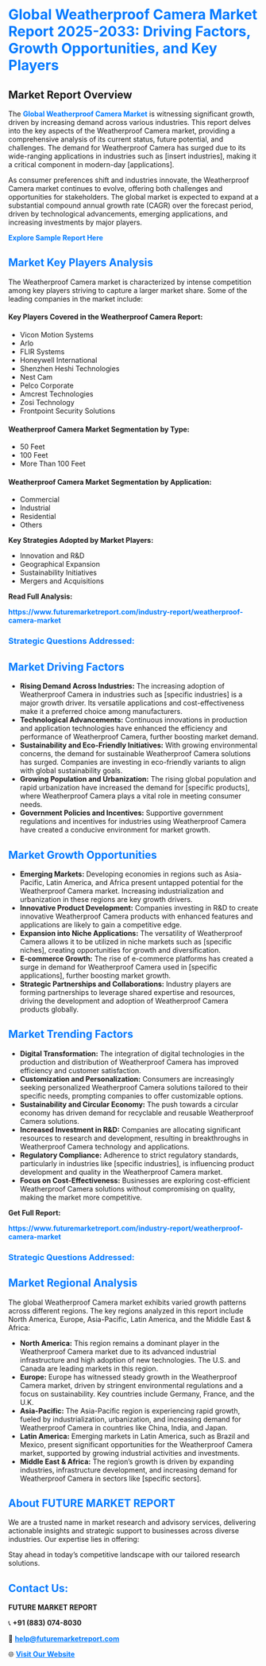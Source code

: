 <h1 style="color: #007BFF;">Global Weatherproof Camera Market Report 2025-2033: Driving Factors, Growth Opportunities, and Key Players</h1>

<section id="overview">
<h2>Market Report Overview</h2>
<p>The <a href="https://www.futuremarketreport.com/industry-report/weatherproof-camera-market" style="color: #007BFF; text-decoration: none;"><strong>Global Weatherproof Camera Market</strong></a> is witnessing significant growth, driven by increasing demand across various industries. This report delves into the key aspects of the Weatherproof Camera market, providing a comprehensive analysis of its current status, future potential, and challenges. The demand for Weatherproof Camera has surged due to its wide-ranging applications in industries such as [insert industries], making it a critical component in modern-day [applications].</p>
<p>As consumer preferences shift and industries innovate, the Weatherproof Camera market continues to evolve, offering both challenges and opportunities for stakeholders. The global market is expected to expand at a substantial compound annual growth rate (CAGR) over the forecast period, driven by technological advancements, emerging applications, and increasing investments by major players.</p>
</section>

<section id="overview">
<p><a href="https://www.futuremarketreport.com/request-sample/reportId=105508" style="color: #007BFF; text-decoration: none;"><strong>Explore Sample Report Here</strong></a></p>
</section>

<section id="key-players">
<h2 style="color: #007BFF;">Market Key Players Analysis</h2>
<p>The Weatherproof Camera market is characterized by intense competition among key players striving to capture a larger market share. Some of the leading companies in the market include:</p>
<h4>Key Players Covered in the Weatherproof Camera Report:</h4>
<ul><li>Vicon Motion Systems</li><li>Arlo</li><li>FLIR Systems</li><li>Honeywell International</li><li>Shenzhen Heshi Technologies</li><li>Nest Cam</li><li>Pelco Corporate</li><li>Amcrest Technologies</li><li>Zosi Technology</li><li>Frontpoint Security Solutions</li></ul>
<h4>Weatherproof Camera Market Segmentation by Type:</h4>
<ul><li>50 Feet</li><li>100 Feet</li><li>More Than 100 Feet</li></ul>

<h4>Weatherproof Camera Market Segmentation by Application:</h4>
<ul><li>Commercial</li><li>Industrial</li><li>Residential</li><li>Others</li></ul>
<p><strong>Key Strategies Adopted by Market Players:</strong></p>
<ul>
<li>Innovation and R&D</li>
<li>Geographical Expansion</li>
<li>Sustainability Initiatives</li>
<li>Mergers and Acquisitions</li>
</ul>
</section>

<section>
<p><strong>Read Full Analysis: </strong></p><a href="https://www.futuremarketreport.com/industry-report/weatherproof-camera-market" style="color: #007BFF; text-decoration: none;"><strong>https://www.futuremarketreport.com/industry-report/weatherproof-camera-market</strong></a>
<h3 style="color: #007BFF;">Strategic Questions Addressed:</h3>
</section>

<section id="driving-factors">
<h2 style="color: #007BFF;">Market Driving Factors</h2>
<ul>
<li><strong>Rising Demand Across Industries:</strong> The increasing adoption of Weatherproof Camera in industries such as [specific industries] is a major growth driver. Its versatile applications and cost-effectiveness make it a preferred choice among manufacturers.</li>
<li><strong>Technological Advancements:</strong> Continuous innovations in production and application technologies have enhanced the efficiency and performance of Weatherproof Camera, further boosting market demand.</li>
<li><strong>Sustainability and Eco-Friendly Initiatives:</strong> With growing environmental concerns, the demand for sustainable Weatherproof Camera solutions has surged. Companies are investing in eco-friendly variants to align with global sustainability goals.</li>
<li><strong>Growing Population and Urbanization:</strong> The rising global population and rapid urbanization have increased the demand for [specific products], where Weatherproof Camera plays a vital role in meeting consumer needs.</li>
<li><strong>Government Policies and Incentives:</strong> Supportive government regulations and incentives for industries using Weatherproof Camera have created a conducive environment for market growth.</li>
</ul>
</section>

<section id="growth-opportunities">
<h2 style="color: #007BFF;">Market Growth Opportunities</h2>
<ul>
<li><strong>Emerging Markets:</strong> Developing economies in regions such as Asia-Pacific, Latin America, and Africa present untapped potential for the Weatherproof Camera market. Increasing industrialization and urbanization in these regions are key growth drivers.</li>
<li><strong>Innovative Product Development:</strong> Companies investing in R&D to create innovative Weatherproof Camera products with enhanced features and applications are likely to gain a competitive edge.</li>
<li><strong>Expansion into Niche Applications:</strong> The versatility of Weatherproof Camera allows it to be utilized in niche markets such as [specific niches], creating opportunities for growth and diversification.</li>
<li><strong>E-commerce Growth:</strong> The rise of e-commerce platforms has created a surge in demand for Weatherproof Camera used in [specific applications], further boosting market growth.</li>
<li><strong>Strategic Partnerships and Collaborations:</strong> Industry players are forming partnerships to leverage shared expertise and resources, driving the development and adoption of Weatherproof Camera products globally.</li>
</ul>
</section>

<section id="trending-factors">
<h2 style="color: #007BFF;">Market Trending Factors</h2>
<ul>
<li><strong>Digital Transformation:</strong> The integration of digital technologies in the production and distribution of Weatherproof Camera has improved efficiency and customer satisfaction.</li>
<li><strong>Customization and Personalization:</strong> Consumers are increasingly seeking personalized Weatherproof Camera solutions tailored to their specific needs, prompting companies to offer customizable options.</li>
<li><strong>Sustainability and Circular Economy:</strong> The push towards a circular economy has driven demand for recyclable and reusable Weatherproof Camera solutions.</li>
<li><strong>Increased Investment in R&D:</strong> Companies are allocating significant resources to research and development, resulting in breakthroughs in Weatherproof Camera technology and applications.</li>
<li><strong>Regulatory Compliance:</strong> Adherence to strict regulatory standards, particularly in industries like [specific industries], is influencing product development and quality in the Weatherproof Camera market.</li>
<li><strong>Focus on Cost-Effectiveness:</strong> Businesses are exploring cost-efficient Weatherproof Camera solutions without compromising on quality, making the market more competitive.</li>
</ul>
</section>

<section>
<p><strong>Get Full Report: </strong></p><a href="https://www.futuremarketreport.com/industry-report/weatherproof-camera-market" style="color: #007BFF; text-decoration: none;"><strong>https://www.futuremarketreport.com/industry-report/weatherproof-camera-market</strong></a>
<h3 style="color: #007BFF;">Strategic Questions Addressed:</h3>
</section>


<section id="regional-analysis">
<h2 style="color: #007BFF;">Market Regional Analysis</h2>
<p>The global Weatherproof Camera market exhibits varied growth patterns across different regions. The key regions analyzed in this report include North America, Europe, Asia-Pacific, Latin America, and the Middle East & Africa:</p>
<ul>
<li><strong>North America:</strong> This region remains a dominant player in the Weatherproof Camera market due to its advanced industrial infrastructure and high adoption of new technologies. The U.S. and Canada are leading markets in this region.</li>
<li><strong>Europe:</strong> Europe has witnessed steady growth in the Weatherproof Camera market, driven by stringent environmental regulations and a focus on sustainability. Key countries include Germany, France, and the U.K.</li>
<li><strong>Asia-Pacific:</strong> The Asia-Pacific region is experiencing rapid growth, fueled by industrialization, urbanization, and increasing demand for Weatherproof Camera in countries like China, India, and Japan.</li>
<li><strong>Latin America:</strong> Emerging markets in Latin America, such as Brazil and Mexico, present significant opportunities for the Weatherproof Camera market, supported by growing industrial activities and investments.</li>
<li><strong>Middle East & Africa:</strong> The region’s growth is driven by expanding industries, infrastructure development, and increasing demand for Weatherproof Camera in sectors like [specific sectors].</li>
</ul>
</section>

<footer>
<h2 style="color: #007BFF;">About FUTURE MARKET REPORT</h2>
<p>We are a trusted name in market research and advisory services, delivering actionable insights and strategic support to businesses across diverse industries. Our expertise lies in offering:</p>

<p>Stay ahead in today’s competitive landscape with our tailored research solutions.</p>

<h2 style="color: #007BFF;">Contact Us:</h2>
<p><strong>FUTURE MARKET REPORT</strong></p>
<p>📞 <strong>+91 (883) 074-8030</strong></p>
<p>📧 <strong><a href="mailto:help@futuremarketreport.com" style="color: #007BFF;">help@futuremarketreport.com</a></strong></p>
<p>🌐 <strong><a href="https://www.futuremarketreport.com/" style="color: #007BFF;">Visit Our Website</a></strong></p>
</footer>